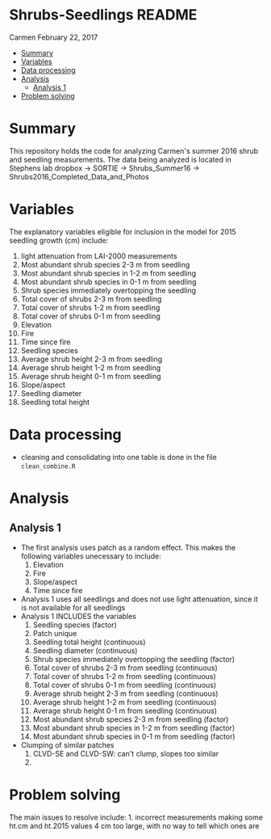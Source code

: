 Shrubs-Seedlings README
================
Carmen
February 22, 2017

-   [Summary](#summary)
-   [Variables](#variables)
-   [Data processing](#data-processing)
-   [Analysis](#analysis)
    -   [Analysis 1](#analysis-1)
-   [Problem solving](#problem-solving)

Summary
=======

This repository holds the code for analyzing Carmen's summer 2016 shrub and seedling measurements. The data being analyzed is located in Stephens lab dropbox -&gt; SORTIE -&gt; Shrubs\_Summer16 -&gt; Shrubs2016\_Completed\_Data\_and\_Photos

Variables
=========

The explanatory variables eligible for inclusion in the model for 2015 seedling growth (cm) include:

1.  light attenuation from LAI-2000 measurements
2.  Most abundant shrub species 2-3 m from seedling
3.  Most abundant shrub species in 1-2 m from seedling
4.  Most abundant shrub species in 0-1 m from seedling
5.  Shrub species immediately overtopping the seedling
6.  Total cover of shrubs 2-3 m from seedling
7.  Total cover of shrubs 1-2 m from seedling
8.  Total cover of shrubs 0-1 m from seedling
9.  Elevation
10. Fire
11. Time since fire
12. Seedling species
13. Average shrub height 2-3 m from seedling
14. Average shrub height 1-2 m from seedling
15. Average shrub height 0-1 m from seedling
16. Slope/aspect
17. Seedling diameter
18. Seedling total height

Data processing
===============

-   cleaning and consolidating into one table is done in the file `clean_combine.R`

Analysis
========

Analysis 1
----------

-   The first analysis uses patch as a random effect. This makes the following variables unecessary to include:
    1.  Elevation
    2.  Fire
    3.  Slope/aspect
    4.  Time since fire
-   Analysis 1 uses all seedlings and does not use light attenuation, since it is not available for all seedlings
-   Analysis 1 INCLUDES the variables
    1.  Seedling species (factor)
    2.  Patch unique
    3.  Seedling total height (continuous)
    4.  Seedling diameter (continuous)
    5.  Shrub species immediately overtopping the seedling (factor)
    6.  Total cover of shrubs 2-3 m from seedling (continuous)
    7.  Total cover of shrubs 1-2 m from seedling (continuous)
    8.  Total cover of shrubs 0-1 m from seedling (continuous)
    9.  Average shrub height 2-3 m from seedling (continuous)
    10. Average shrub height 1-2 m from seedling (continuous)
    11. Average shrub height 0-1 m from seedling (continuous)
    12. Most abundant shrub species 2-3 m from seedling (factor)
    13. Most abundant shrub species in 1-2 m from seedling (factor)
    14. Most abundant shrub species in 0-1 m from seedling (factor)
-   Clumping of similar patches
    1.  CLVD-SE and CLVD-SW: can't clump, slopes too similar
    2.  

Problem solving
===============

The main issues to resolve include: 1. incorrect measurements making some ht.cm and ht.2015 values 4 cm too large, with no way to tell which ones are
